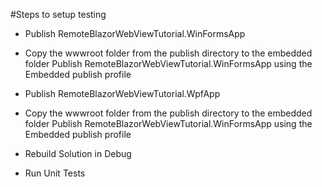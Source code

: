 ﻿#Steps to setup testing

* Publish RemoteBlazorWebViewTutorial.WinFormsApp
* Copy the wwwroot folder from the publish directory to the embedded folder
  Publish RemoteBlazorWebViewTutorial.WinFormsApp using the Embedded publish profile
* Publish RemoteBlazorWebViewTutorial.WpfApp
* Copy the wwwroot folder from the publish directory to the embedded folder
  Publish RemoteBlazorWebViewTutorial.WinFormsApp using the Embedded publish profile
* Rebuild Solution in Debug

* Run Unit Tests